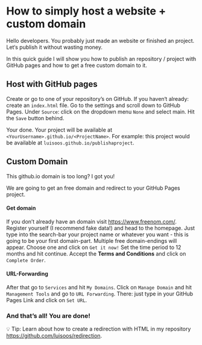# How to simply host a website + custom domain

Hello developers. You probably just made an website or finished an project. Let‘s publish it without wasting money. 

In this quick guide I will show you how to publish an repository / project with GitHub pages and how to get a free custom domain to it. 

## Host with GitHub pages
Create or go to one of your repository’s on GitHub. 
If you haven‘t already: create an `index.html` file. 
Go to the settings and scroll down to GitHub Pages. 
Under `Source`: click on the dropdown menu `None` and select main.
Hit the `Save` button behind. 

Your done. Your project will be available at `<YourUsername>.github.io/<ProjectName>`. For example: this project would be available at `luisoos.github.io/publishaproject`. 

## Custom Domain
This github.io domain is too long? I got you! 

We are going to get an free domain and redirect to your GitHub Pages project. 

#### Get domain

If you don’t already have an domain visit https://www.freenom.com/. 
Register yourself (I recommend fake data!) and head to the homepage. 
Just type into the search-bar your project name or whatever you want - this is going to be your first domain-part. 
Multiple free domain-endings will appear. 
Choose one and click on `Get it now!` 
Set the time period to 12 months and hit continue. 
Accept the **Terms and Conditions** and click on `Complete Order`.


#### URL-Forwarding
After that go to `Services` and hit `My Domains`. 
Click on `Manage Domain` and hit `Management Tools` and go to `URL Forwarding`. 
There: just type in your GitHub Pages Link and click on `Set URL`. 

### And that’s all! You are done!

💡 Tip: Learn about how to create a redirection with HTML in my repository https://github.com/luisoos/redirection.
